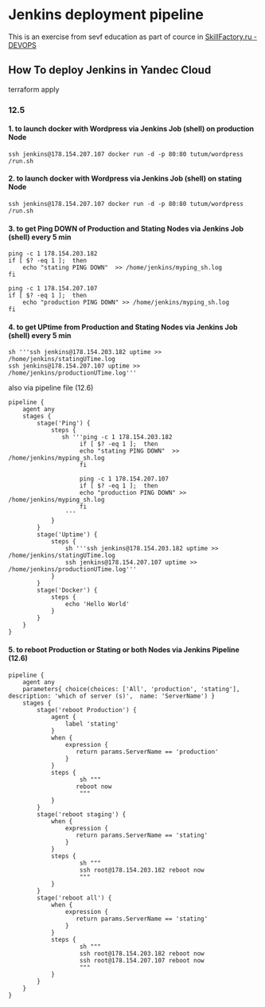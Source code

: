 # Jenkins deployment pipeline

This is an exercise from sevf education as part of cource in [SkillFactory.ru - DEVOPS](https://lms.skillfactory.ru/)

## How To deploy Jenkins in Yandec Cloud

  terraform apply

### 12.5 

#### 1.   to launch docker with Wordpress via Jenkins Job (shell) on production Node


    ssh jenkins@178.154.207.107 docker run -d -p 80:80 tutum/wordpress /run.sh


#### 2.   to launch docker with Wordpress via Jenkins Job (shell) on stating Node

    ssh jenkins@178.154.207.107 docker run -d -p 80:80 tutum/wordpress /run.sh

#### 3.   to get Ping DOWN of Production and Stating Nodes via Jenkins Job (shell) every 5 min
  
```shell
ping -c 1 178.154.203.182
if [ $? -eq 1 ];  then
    echo "stating PING DOWN"  >> /home/jenkins/myping_sh.log
fi

ping -c 1 178.154.207.107
if [ $? -eq 1 ];  then
    echo "production PING DOWN" >> /home/jenkins/myping_sh.log
fi

```
#### 4.  to get UPtime from Production and Stating Nodes via Jenkins Job (shell) every 5 min

```shell
sh '''ssh jenkins@178.154.203.182 uptime >> /home/jenkins/statingUTime.log
ssh jenkins@178.154.207.107 uptime >> /home/jenkins/productionUTime.log'''
```
also via pipeline file  (12.6)

```shell
pipeline {
    agent any
    stages {
        stage('Ping') {
            steps {
               sh '''ping -c 1 178.154.203.182
                    if [ $? -eq 1 ];  then
                    echo "stating PING DOWN"  >> /home/jenkins/myping_sh.log
                    fi

                    ping -c 1 178.154.207.107
                    if [ $? -eq 1 ];  then
                    echo "production PING DOWN" >> /home/jenkins/myping_sh.log
                    fi 
                '''
            }
        }
        stage('Uptime') {
            steps {
                sh '''ssh jenkins@178.154.203.182 uptime >> /home/jenkins/statingUTime.log
                ssh jenkins@178.154.207.107 uptime >> /home/jenkins/productionUTime.log'''
            }
        }
        stage('Docker') {
            steps {
                echo 'Hello World'
            }
        }
    }
}

```

#### 5.   to reboot Production or Stating or both Nodes via Jenkins Pipeline (12.6)

```shell
pipeline {
    agent any
    parameters{ choice(choices: ['All', 'production', 'stating'], description: 'which of server (s)',  name: 'ServerName') }    
    stages {
        stage('reboot Production') {
            agent { 
                label 'stating'
            }
            when {
                expression { 
                   return params.ServerName == 'production'
                }
            }
            steps {
                    sh """
                   reboot now
                    """
            }
        }
        stage('reboot staging') {
            when {
                expression { 
                   return params.ServerName == 'stating'
                }
            }
            steps {
                    sh """
                    ssh root@178.154.203.182 reboot now
                    """
            }
        }
        stage('reboot all') {
            when {
                expression { 
                   return params.ServerName == 'stating'
                }
            }
            steps {
                    sh """
                    ssh root@178.154.203.182 reboot now
                    ssh root@178.154.207.107 reboot now
                    """
            }
        }
    }
}
```
